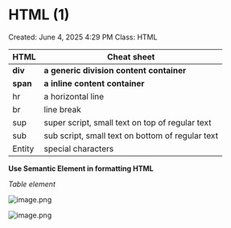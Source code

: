 # HTML (1)

Created: June 4, 2025 4:29 PM
Class: HTML

| **HTML** | **Cheat sheet** |
| --- | --- |
| **div** | **a generic division content container** |
| **span** | **a inline content container** |
| hr | a horizontal line |
| br | line break |
| sup | super script, small text on top of regular text |
| sub | sub script, small text on bottom of regular text |
| Entity | special characters |

**Use Semantic Element in formatting HTML**

*Table element*

![image.png](image.png)

![image.png](image%201.png)
